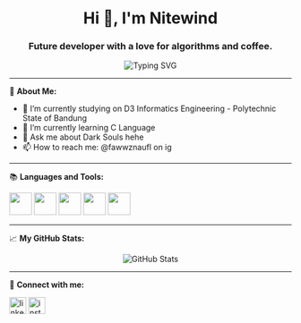 <h1 align="center">Hi 👋, I'm Nitewind</h1>
<h3 align="center">Future developer with a love for algorithms and coffee.</h3>

<p align="center">
  <img src="https://readme-typing-svg.demolab.com?font=Fira+Code&size=22&pause=1000&center=true&vCenter=true&width=435&lines=Welcome+to+Nitewind+GitHub+profile!" alt="Typing SVG" />
</p>

---

🌟 **About Me:**

- 🔭 I’m currently studying on D3 Informatics Engineering - Polytechnic State of Bandung
- 🌱 I’m currently learning C Language
- 💬 Ask me about Dark Souls hehe
- 📫 How to reach me: @fawwznaufl on ig

---

📚 **Languages and Tools:**

<p align="left">
  <img src="https://cdn.jsdelivr.net/gh/devicons/devicon@latest/icons/cplusplus/cplusplus-original.svg" width="40" height="40"/>
  <img src="https://cdn.jsdelivr.net/gh/devicons/devicon@latest/icons/python/python-original.svg" width="40" height="40"/>
  <img src="https://cdn.jsdelivr.net/gh/devicons/devicon/icons/javascript/javascript-original.svg" width="40" height="40"/>
  <img src="https://cdn.jsdelivr.net/gh/devicons/devicon@latest/icons/react/react-original.svg" width="40" height="40" />
  <img src="https://cdn.jsdelivr.net/gh/devicons/devicon@latest/icons/flask/flask-original.svg" width="40" height="40" />
</p>

---

📈 **My GitHub Stats:**

<p align="center">
  <img src="https://github-readme-stats.vercel.app/api?username=nitewind-waz&show_icons=true&theme=radical" alt="GitHub Stats" />
</p>

---

🔗 **Connect with me:**

<p align="left">
  <a href="https://linkedin.com/in/--" target="blank"><img align="center" src="https://cdn.jsdelivr.net/gh/devicons/devicon/icons/linkedin/linkedin-original.svg" alt="linkedin" height="30" width="30" /></a>
  <a href="https://instagram.com/fawwznaufl" target="blank"><img align="center" src="https://img.freepik.com/free-vector/instagram-icon_1057-2227.jpg?semt=ais_hybrid&w=740" alt="instagram" height="30" width="30" /></a>
</p>
